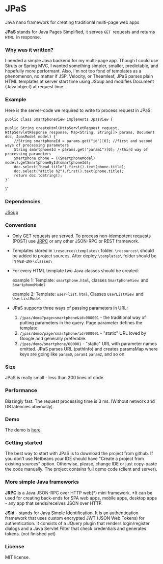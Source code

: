 # JPaS
Java nano framework for creating traditional multi-page web apps

**JPaS** stands for Java Pages Simplified, it serves `GET `requests and returns `HTML `in response.

### Why was it written?
I needed a simple Java backend for my multi-page app. Though I could use Struts or Spring MVC, I wanted something simpler, smaller, predictable, and hopefully more performant. Also, I'm not too fond of templates as a phenomenon, no matter if JSP, Velocity, or Theamleaf, JPaS parses plain HTML templates at server start time using JSoup and modifies Document (Java object) at request time. 

### Example
Here is the server-code we required to write to process request in JPaS:

`public class SmartphoneView implements JpasView {`
      
    public String createHtml(HttpServletRequest request, HttpServletResponse response, Map<String, String[]> params, Document doc, JpasModel model) {`
        //String smartphoneId = params.get("id")[0]; //first and second ways of processing parameters
        String smartphoneId = params.get("param1")[0]; //third way of processing parameters
        Smartphone phone = ((SmartphoneModel) model).getSmartphoneById(smartphoneId);
        doc.select("head title").first().text(phone.title);
        doc.select("#title h2").first().text(phone.title);         
        return doc.toString();
    }`
}`

### Dependencies
   [JSoup](https://jsoup.org/)

### Conventions
* Only GET requests are served. To process non-idempotent requests (POST) use [JRPC](https://github.com/bigbott/jrpc) or any other JSON-RPC or REST framework. 
* Templates stored in `\resources\templates\` folder. `\resources\` should be added to project sources. After deploy `\templates\` folder should be in `WEB-INF\classes\`  
* For every HTML template two Java classes should be created: 

     example 1: Template: `smartphone.html`, classes `SmartphoneView `and `SmartphoneModel`

     example 2: Template: `user-list.html`, Classes `UserListView `and `UserListModel `
* JPaS supports three ways of passing parameters in URL: 
    1. `/jpas/demo?page=smartphone&id=000001` - the traditional way of putting parameters in the query. Page parameter defines the template. 
    2. `/jpas/demo/page/smartphone/id/000001` - "static" URL loved by Google and generally preferable. 
    3. `/jpas/demo/smartphone/000001`   - "static" URL with parameter names omitted. JPaS parses URL (pathInfo) and creates paramsMap where keys are going like `param0`, `param1` `param2`, and so on. 

### Size
JPaS is really small - less than 200 lines of code.

### Performance
Blazingly fast. The request processing time is 3 ms. (Without network and DB latencies obviously).

### Demo
The demo is [here](https://phoneparator.com/jpas). 

### Getting started
The best way to start with JPaS is to download the project from github. If you don't use Netbeans your IDE should have 
"Create a project from existing sources" option. Otherwise, please, change IDE or just copy-paste the code manually. 
The project contains full demo code (client and server). 

### More simple Java frameworks
**JRPC** is a Java JSON-RPC over HTTP web(*) mini framework. 
*It can be used for creating back-ends for SPA web apps, mobile apps, desktop apps - any app that sends/receives JSON over HTTP.

**JSId** - stands for Java Simple Identification. It is an authentication framework that uses custom encrypted JWT (JSON Web Tokens) for authentication. 
       It consists of a JQuery plugin that renders login/register dialogs and a Java Servlet Filter that check credentials and generates tokens. 
          (not finished yet)  


### License
MIT license.
